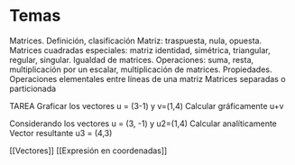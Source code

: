 # Temas

Matrices. Definición, clasificación Matriz: traspuesta, nula, opuesta. Matrices cuadradas especiales: matriz identidad, simétrica, triangular, regular, singular. Igualdad de matrices. Operaciones: suma, resta, multiplicación por un escalar, multiplicación de matrices. Propiedades. Operaciones elementales entre líneas de una matriz Matrices separadas o particionada


TAREA Graficar los vectores u = (3-1) y v=(1,4)
Calcular gráficamente u+v



Considerando los vectores u = (3, -1) y u2=(1,4)
Calcular analíticamente 
Vector resultante u3 = (4,3)


[[Vectores]]
[[Expresión en coordenadas]]